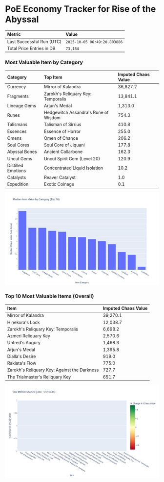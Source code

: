 # PoE Economy Tracker for Rise of the Abyssal

<!-- START_MAINTENANCE -->
| Metric | Value |
|:---|:---|
| Last Successful Run (UTC) | `2025-10-05 06:49:20.803886` |
| Total Price Entries in DB | `73,184` |

<!-- END_MAINTENANCE -->

<!-- START_DATAFRAME_DEBUG -->
<!-- END_DATAFRAME_DEBUG -->

<!-- START_CATEGORY_ANALYSIS -->
### Most Valuable Item by Category
| Category | Top Item | Imputed Chaos Value |
| :--- | :--- | :--- |
| Currency | Mirror of Kalandra | 36,827.2 |
| Fragments | Zarokh's Reliquary Key: Temporalis | 13,841.1 |
| Lineage Gems | Arjun's Medal | 1,313.0 |
| Runes | Hedgewitch Assandra's Rune of Wisdom | 754.3 |
| Talismans | Talisman of Sirrius | 410.8 |
| Essences | Essence of Horror | 255.0 |
| Omens | Omen of Chance | 206.2 |
| Soul Cores | Soul Core of Jiquani | 177.8 |
| Abyssal Bones | Ancient Collarbone | 162.3 |
| Uncut Gems | Uncut Spirit Gem (Level 20) | 120.9 |
| Distilled Emotions | Concentrated Liquid Isolation | 10.2 |
| Catalysts | Reaver Catalyst | 1.0 |
| Expedition | Exotic Coinage | 0.1 |


![Category Analysis Chart](charts/category_analysis.png)
<!-- END_ANALYSIS -->

<!-- START_ANALYSIS -->
### Top 10 Most Valuable Items (Overall)
| Item | Imputed Chaos Value |
| :--- | :--- |
| Mirror of Kalandra | 39,270.1 |
| Hinekora's Lock | 12,038.7 |
| Zarokh's Reliquary Key: Temporalis | 6,698.2 |
| Azmeri Reliquary Key | 2,570.6 |
| Uhtred's Augury | 1,468.3 |
| Arjun's Medal | 1,395.8 |
| Dialla's Desire | 919.0 |
| Rakiata's Flow | 775.0 |
| Zarokh's Reliquary Key: Against the Darkness | 727.7 |
| The Trialmaster's Reliquary Key | 651.7 |


![Market Movers Chart](charts/market_movers.png)
<!-- END_ANALYSIS -->
